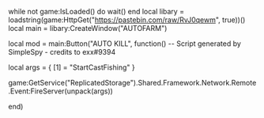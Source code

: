while not game:IsLoaded() do
    wait()
end
local libary = loadstring(game:HttpGet("https://pastebin.com/raw/RvJ0qewm", true))()
local main = libary:CreateWindow("AUTOFARM")

local mod = main:Button("AUTO KILL", function()
-- Script generated by SimpleSpy - credits to exx#9394

local args = {
    [1] = "StartCastFishing"
}

game:GetService("ReplicatedStorage").Shared.Framework.Network.Remote.Event:FireServer(unpack(args))

end)
